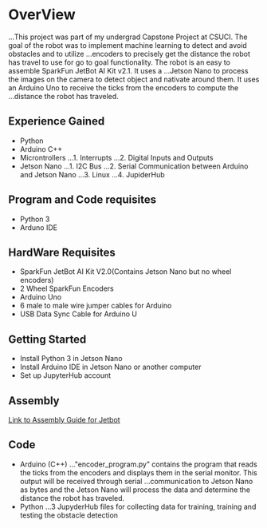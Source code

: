 # OverView

...This project was part of my undergrad Capstone Project at CSUCI. The goal of the robot was to implement machine learning to detect and avoid obstacles and to utilize  ...encoders to precisely get the distance the robot has travel to use for go to goal functionality. The robot is an easy to assemble SparkFun JetBot AI Kit v2.1. It uses a ...Jetson Nano to process the images on the camera to detect object and nativate around them. It uses an Arduino Uno to receive the ticks from the encoders to compute the ...distance the robot has traveled.  

## Experience Gained 
* Python 
* Arduino C++ 
* Microntrollers 
...1. Interrupts 
...2. Digital Inputs and Outputs 
* Jetson Nano
...1. I2C Bus
...2. Serial Communication between Arduino and Jetson Nano
...3. Linux 
...4. JupiderHub 

## Program and Code requisites 
* Python 3 
* Arduno IDE 

## HardWare Requisites
* SparkFun JetBot AI Kit V2.0(Contains Jetson Nano but no wheel encoders)
* 2 Wheel SparkFun Encoders 
* Arduino Uno 
* 6 male to male wire jumper cables for Arduino 
* USB Data Sync Cable for Arduino U

## Getting Started
* Install Python 3 in Jetson Nano
* Install Arduino IDE in Jetson Nano or another computer 
* Set up JupyterHub account 
## Assembly
[Link to Assembly Guide for Jetbot](https://learn.sparkfun.com/tutorials/assembly-guide-for-sparkfun-jetbot-ai-kit-v20?_ga=2.261292105.536387234.1606373246-1000841287.1602133051)

## Code
* Arduino (C++)
..."encoder_program.py" contains the program that reads the ticks from the encoders and displays them in the serial monitor. This output will be received through serial ...communication to Jetson Nano as bytes and the Jetson Nano will process the data and determine the distance the robot has traveled.
* Python 
...3 JupyderHub files for collecting data for training, training and testing the obstacle detection 

